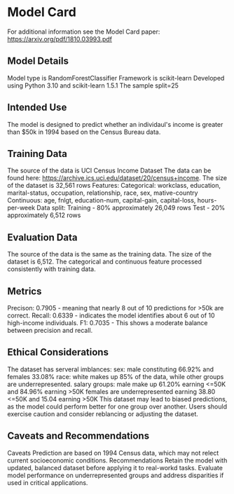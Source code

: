 # Model Card
For additional information see the Model Card paper: https://arxiv.org/pdf/1810.03993.pdf

## Model Details
Model type is RandomForestClassifier
Framework is scikit-learn
Developed using Python 3.10 and scikit-learn 1.5.1
The sample split=25

## Intended Use
The model is designed to predict whether an individaul's income is greater than $50k in 1994 based on the Census Bureau data. 

## Training Data
The source of the data is UCI Census Income Dataset
The data can be found here: https://archive.ics.uci.edu/dataset/20/census+income.
The size of the dataset is 32,561 rows
Features:
    Categorical: workclass, education, marital-status, occupation, relationship, race, sex, mative-country
    Continuous: age, fnlgt, education-num, capital-gain, capital-loss, hours-per-week
Data split:
    Training - 80% approximately 26,049 rows
    Test - 20% approximately 6,512 rows

## Evaluation Data
The source of the data is the same as the training data.
The size of the dataset is 6,512.
The categorical and continuous feature processed consistently with training data.

## Metrics
Precison: 0.7905 - meaning that nearly 8 out of 10 predictions for >50k are correct.
Recall: 0.6339 - indicates the model identifies about 6 out of 10 high-income individuals.
F1: 0.7035 - This shows a moderate balance between precision and recall. 

## Ethical Considerations
The dataset has serveral imblances: 
sex: male constituting 66.92% and females 33.08%
race: white makes up 85% of the data, while other groups are underrepresented.
salary groups: 
    male make up 61.20% earning <=50K and 84.96% earning >50K
    females are underrepresented earning 38.80 <=50K and 15.04 earning >50K
This dataset may lead to biased predictions, as the model could perform better for one group over another.
Users should exercise caution and consider reblancing or adjusting the dataset.

## Caveats and Recommendations
Caveats
    Prediction are based on 1994 Census data, which may not relect current socioeconomic conditions.
Recommendations
    Retain the model with updated, balanced dataset before applying it to real-workd tasks.
    Evaluate model performance on underrepresented groups and address disparities if used in critical applications.
